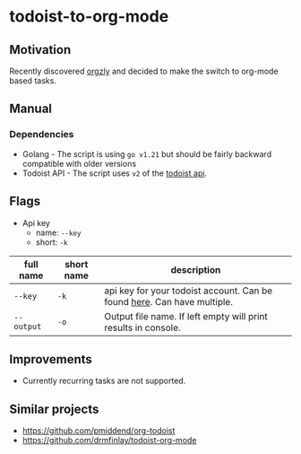 # todoist-to-org-mode

## Motivation
Recently discovered [orgzly](https://orgzly.com/) and decided to make the switch to org-mode based tasks.

## Manual

### Dependencies
- Golang - The script is using `go v1.21` but should be fairly backward compatible with older versions
- Todoist API - The script uses `v2` of the [todoist api](https://developer.todoist.com/rest/v2/#delete-a-section).

## Flags
- Api key
  - name: `--key`
  - short: `-k`

| full name  | short name | description                                                                                                                            |
|------------|------------|----------------------------------------------------------------------------------------------------------------------------------------|
| `--key`    | `-k`       | api key for your todoist account. Can be found [here](https://app.todoist.com/app/settings/integrations/developer). Can have multiple. |
| `--output` | `-o`       | Output file name. If left empty will print results in console.                                                                         |

## Improvements
- Currently recurring tasks are not supported.

## Similar projects
- https://github.com/pmiddend/org-todoist
- https://github.com/drmfinlay/todoist-org-mode
